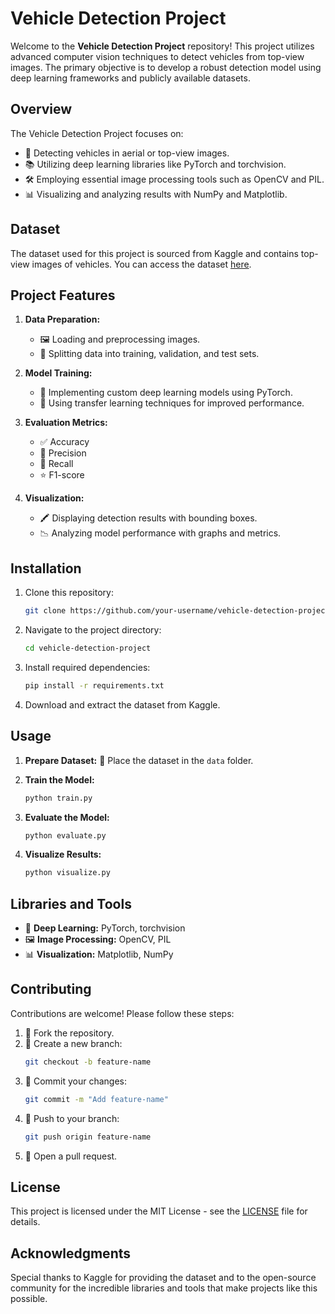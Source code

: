 # Vehicle Detection Project

Welcome to the **Vehicle Detection Project** repository! This project utilizes advanced computer vision techniques to detect vehicles from top-view images. The primary objective is to develop a robust detection model using deep learning frameworks and publicly available datasets.

## Overview

The Vehicle Detection Project focuses on:
- 🚗 Detecting vehicles in aerial or top-view images.
- 📚 Utilizing deep learning libraries like PyTorch and torchvision.
- 🛠️ Employing essential image processing tools such as OpenCV and PIL.
- 📊 Visualizing and analyzing results with NumPy and Matplotlib.

## Dataset

The dataset used for this project is sourced from Kaggle and contains top-view images of vehicles.
You can access the dataset [here](https://www.kaggle.com/datasets/farzadnekouei/top-view-vehicle-detection-image-dataset).

## Project Features

1. **Data Preparation:**
   - 🖼️ Loading and preprocessing images.
   - 🔀 Splitting data into training, validation, and test sets.

2. **Model Training:**
   - 🧠 Implementing custom deep learning models using PyTorch.
   - 🚀 Using transfer learning techniques for improved performance.

3. **Evaluation Metrics:**
   - ✅ Accuracy
   - 🎯 Precision
   - 🔄 Recall
   - ⭐ F1-score

4. **Visualization:**
   - 🖍️ Displaying detection results with bounding boxes.
   - 📉 Analyzing model performance with graphs and metrics.

## Installation

1. Clone this repository:
   ```bash
   git clone https://github.com/your-username/vehicle-detection-project.git
   ```

2. Navigate to the project directory:
   ```bash
   cd vehicle-detection-project
   ```

3. Install required dependencies:
   ```bash
   pip install -r requirements.txt
   ```

4. Download and extract the dataset from Kaggle.

## Usage

1. **Prepare Dataset:** 📂 Place the dataset in the `data` folder.

2. **Train the Model:**
   ```bash
   python train.py
   ```

3. **Evaluate the Model:**
   ```bash
   python evaluate.py
   ```

4. **Visualize Results:**
   ```bash
   python visualize.py
   ```

## Libraries and Tools

- 🧪 **Deep Learning:** PyTorch, torchvision
- 🖼️ **Image Processing:** OpenCV, PIL
- 📊 **Visualization:** Matplotlib, NumPy

## Contributing

Contributions are welcome! Please follow these steps:
1. 🍴 Fork the repository.
2. 🌱 Create a new branch:
   ```bash
   git checkout -b feature-name
   ```
3. 💾 Commit your changes:
   ```bash
   git commit -m "Add feature-name"
   ```
4. 🚀 Push to your branch:
   ```bash
   git push origin feature-name
   ```
5. 🔄 Open a pull request.

## License

This project is licensed under the MIT License - see the [LICENSE](LICENSE) file for details.

## Acknowledgments

Special thanks to Kaggle for providing the dataset and to the open-source community for the incredible libraries and tools that make projects like this possible.

